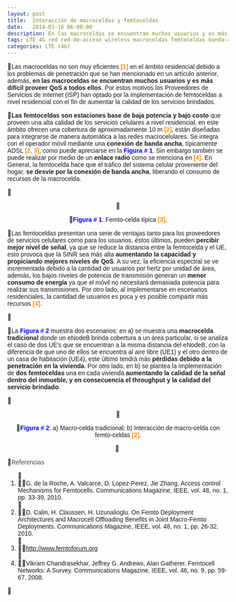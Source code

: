 ```yaml
---
layout: post
title:  Interacción de macroceldas y femtoceldas
date:   2014-01-16 06:00:00
description: En las macroceldas se encuentran muchos usuarios y es más difícil proveer QoS a todos ellos. Por estos motivos los operadores han optado por la implementación de femtoceldas a nivel residencial con el fin de aumentar la calidad de los servicios brindados. Las femtoceldas son estaciones base de baja potencia y bajo costo que proveen una alta calidad de los servicios celulares a nivel residencial, en este ámbito ofrecen una cobertura de aproximadamente 10 m.
tags: LTE 4G red red-de-acceso wireless macroceldas femtoceldas banda-ancha QoS
categories: LTE (4G)
---
```

<p>
<span style="font-family: arial, helvetica, sans-serif; font-size: 14px;">Las macroceldas no son muy eficientes <strong><span style="color:#ff8c00;">[1]</span></strong> en el ámbito residencial debido a los problemas de penetración que se han mencionado en un artículo anterior, además, <strong>en las macroceldas se encuentran muchos usuarios y es más difícil proveer QoS a todos ellos</strong>. Por estos motivos los Proveedores de Servicios de Internet (ISP) han optado por la implementación de femtoceldas a nivel residencial con el fin de aumentar la calidad de los servicios brindados.</span></p>
<p>
<span style="font-family: arial, helvetica, sans-serif; font-size: 14px;"><strong>Las femtoceldas son estaciones base de baja potencia y bajo costo</strong> que proveen una alta calidad de los servicios celulares a nivel residencial, en este ámbito ofrecen una cobertura de aproximadamente 10 m <strong><span style="color:#ff8c00;">[2]</span></strong>, están diseñadas para integrarse de manera automática a las redes macrocelulares. Se integra con el operador móvil mediante una <strong>conexión de banda ancha</strong>, típicamente ADSL <strong><span style="color:#ff8c00;">[2, 3]</span></strong>, como puede apreciarse en la <span style="color:#0000ff;"><strong>Figura # 1</strong></span>. Sin embargo también se puede realizar por medio de un <strong>enlace radio</strong> como se menciona en <strong><span style="color:#ff8c00;">[4]</span></strong>. En General, la femtocelda hace que el tráfico del sistema celular proveniente del hogar, <strong>se desvíe por la conexión de banda ancha</strong>, liberando el consumo de recursos de la macrocelda.</span></p>
<p>
&nbsp;</p>
<p style="text-align: center;">
<img alt="" src="images/TICs/interaccion-de-macroceldas-y-femtoceldas/macro_femto_1.jpg" /></p>
<p style="text-align: center;">
<span style="font-family: arial, helvetica, sans-serif; font-size: 14px; color: rgb(0, 0, 255);"><strong>Figura # 1</strong></span><span style="font-family: arial, helvetica, sans-serif; font-size: 14px;">: Femto-celda típica </span><strong style="font-family: arial, helvetica, sans-serif; font-size: 14px;"><span style="color:#ff8c00;">[3]</span></strong><span style="font-family: arial, helvetica, sans-serif; font-size: 14px;">.</span></p>

<p>
<span style="font-family: arial, helvetica, sans-serif; font-size: 14px;">Las femtoceldas presentan una serie de ventajas tanto para los proveedores de servicios celulares como para los usuarios, éstos últimos, pueden </span><strong style="font-family: arial, helvetica, sans-serif; font-size: 14px;">percibir mejor nivel de señal</strong><span style="font-family: arial, helvetica, sans-serif; font-size: 14px;">, ya que se reduce la distancia entre la femtocelda y el UE, esto provoca que la SINR sea más alta </span><strong style="font-family: arial, helvetica, sans-serif; font-size: 14px;">aumentando la capacidad y propiciando mejores niveles de QoS</strong><span style="font-family: arial, helvetica, sans-serif; font-size: 14px;">. A su vez, la eficiencia espectral se ve incrementada debido a la cantidad de usuarios por hertz por unidad de área, además, los bajos niveles de potencia de transmisión generan un </span><strong style="font-family: arial, helvetica, sans-serif; font-size: 14px;">menor consumo de energía</strong><span style="font-family: arial, helvetica, sans-serif; font-size: 14px;"> ya que el móvil no necesitará demasiada potencia para realizar sus transmisiones. Por otro lado, al implementarse en escenarios residenciales, la cantidad de usuarios es poca y es posible compartir más recursos </span><strong style="font-family: arial, helvetica, sans-serif; font-size: 14px;"><span style="color:#ff8c00;">[4]</span></strong><span style="font-family: arial, helvetica, sans-serif; font-size: 14px;">.</span></p>
<p>
&nbsp;</p>
<p>
<span style="font-size:14px;"><span style="font-family:arial,helvetica,sans-serif;">La <span style="color:#0000ff;"><strong>Figura # 2</strong></span> muestra dos escenarios: en a) se muestra una <strong>macrocelda tradicional</strong> donde un eNodeB brinda cobertura a un área particular, si se analiza el caso de dos UE's que se encuentran a la misma distancia del eNodeB, con la diferencia de que uno de ellos se encuentra al aire libre (UE1) y el otro dentro de un casa de habitación (UE4), este último tendrá más <strong>pérdidas debido a la penetración en la vivienda</strong>. Por otro lado, en b) se plantea la implementación de <strong>dos femtoceldas</strong> una en cada vivienda <strong>aumentando la calidad de la señal dentro del inmueble, y en consecuencia el throughput y la calidad del servicio brindado</strong>.</span></span></p>
<p>
&nbsp;</p>
<p style="text-align: center;">
<img alt="" src="images/TICs/interaccion-de-macroceldas-y-femtoceldas/propagacion_2.jpg" /></p>
<p style="text-align: center;">
<span style="font-family: arial, helvetica, sans-serif; font-size: 14px; color: rgb(0, 0, 255);"><strong>Figura # 2</strong></span><span style="font-family: arial, helvetica, sans-serif; font-size: 14px;">: a) Macro-celda tradicional; b) Interacción de macro-celda con femto-celdas </span><strong style="font-family: arial, helvetica, sans-serif; font-size: 14px;"><span style="color:#ff8c00;">[2]</span></strong><span style="font-family: arial, helvetica, sans-serif; font-size: 14px;">.</span></p>
<p style="text-align: center;">
&nbsp;</p>
<p>
<span style="font-family: arial, helvetica, sans-serif; font-size: 14px; color: rgb(68, 68, 68);">Referencias</span></p>
<ol>
<li>
<span style="font-size:14px;"><span style="font-family:arial,helvetica,sans-serif;">G. de la Roche, A. Valcarce, D. Lopez-Perez, Jie Zhang. Access control Mechanisms for Femtocells. Communications Magazine, IEEE, vol. 48, no. 1, pp. 33-39, 2010.</span></span></li>
<li>
<span style="font-size:14px;"><span style="font-family:arial,helvetica,sans-serif;">D. Calin, H. Claussen, H. Uzunalioglu. On Femto Deployment Architectures and Macrocell Offloading Benefits in Joint Macro-Femto Deployments. Communications Magazine, IEEE, vol. 48, no. 1, pp. 26-32, 2010.</span></span></li>
<li>
<span style="font-size:14px;"><span style="font-family:arial,helvetica,sans-serif;"><a href="http://www.femtoforum.org/">http://www.femtoforum.org</a></span></span></li>
<li>
<span style="font-size:14px;"><span style="font-family:arial,helvetica,sans-serif;">Vikram Chandrasekhar, Jeffrey G. Andrews, Alan Gatherer. Femtocell Networks: A Survey. Communications Magazine, IEEE, vol. 46, no. 9, pp. 59-67, 2008.</span></span></li>
</ol>
<p>
&nbsp;</p>